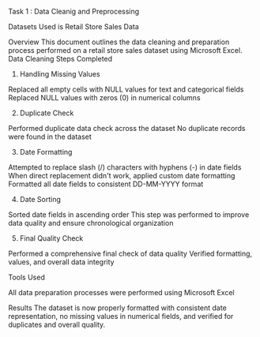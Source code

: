 Task 1 : Data Cleanig and Preprocessing

Datasets Used is Retail Store Sales Data 

Overview
This document outlines the data cleaning and preparation process performed on a retail store sales dataset using Microsoft Excel.
Data Cleaning Steps Completed

1. Handling Missing Values

Replaced all empty cells with NULL values for text and categorical fields
Replaced NULL values with zeros (0) in numerical columns

2. Duplicate Check

Performed duplicate data check across the dataset
No duplicate records were found in the dataset

3. Date Formatting

Attempted to replace slash (/) characters with hyphens (-) in date fields
When direct replacement didn't work, applied custom date formatting
Formatted all date fields to consistent DD-MM-YYYY format

4. Date Sorting

Sorted date fields in ascending order
This step was performed to improve data quality and ensure chronological organization

5. Final Quality Check

Performed a comprehensive final check of data quality
Verified formatting, values, and overall data integrity

Tools Used

All data preparation processes were performed using Microsoft Excel

Results
The dataset is now properly formatted with consistent date representation, no missing values in numerical fields, and verified for duplicates and overall quality.
